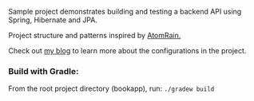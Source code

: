 Sample project demonstrates building and testing a backend API using Spring, Hibernate and JPA. 

Project structure and patterns inspired by [AtomRain.](https://github.com/AtomRain/atom-projects)

Check out [my blog](https://www.taithienbo.com/blog/integration-testing-with-spring-data-hibernate-jpa-and-h2-embedded-database/) to learn more about the configurations in the project.

### Build with Gradle:
From the root project directory (bookapp), run:
```./gradew build```


